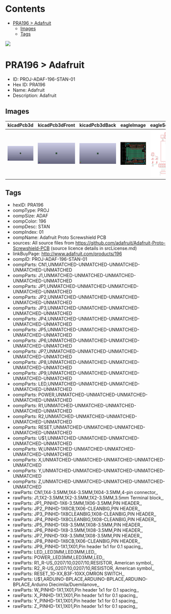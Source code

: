 



Contents
========

* [PRA196 > Adafruit](#pra196--adafruit)
	* [Images](#images)
	* [Tags](#tags)
  
![][im]
# PRA196 > Adafruit

- ID: PROJ-ADAF-196-STAN-01
- Hex ID: PRA196
- Name: Adafruit
- Description: Adafruit

## Images
  
  

|kicadPcb3d|kicadPcb3dFront|kicadPcb3dBack|eagleImage|eagleSchemImage|
| :---: | :---: | :---: | :---: | :---: |
|[![kicadPcb3d](kicadPcb3d_140.png)](kicadPcb3d.png)|[![kicadPcb3dFront](kicadPcb3dFront_140.png)](kicadPcb3dFront.png)|[![kicadPcb3dBack](kicadPcb3dBack_140.png)](kicadPcb3dBack.png)|[![eagleImage](eagleImage_140.png)](eagleImage.png)|[![eagleSchemImage](eagleSchemImage_140.png)](eagleSchemImage.png)|

## Tags

- hexID: PRA196
- oompType: PROJ
- oompSize: ADAF
- oompColor: 196
- oompDesc: STAN
- oompIndex: 01
- oompName: Adafruit Proto Screwshield PCB
- sources: All source files from https://github.com/adafruit/Adafruit-Proto-Screwshield-PCB (source licence details in srcLicense.md)
- linkBuyPage: http://www.adafruit.com/products/196
- oompID: PROJ-ADAF-196-STAN-01
- oompParts: CN1,UNMATCHED-UNMATCHED-UNMATCHED-UNMATCHED-UNMATCHED
- oompParts: J1,UNMATCHED-UNMATCHED-UNMATCHED-UNMATCHED-UNMATCHED
- oompParts: JP1,UNMATCHED-UNMATCHED-UNMATCHED-UNMATCHED-UNMATCHED
- oompParts: JP2,UNMATCHED-UNMATCHED-UNMATCHED-UNMATCHED-UNMATCHED
- oompParts: JP3,UNMATCHED-UNMATCHED-UNMATCHED-UNMATCHED-UNMATCHED
- oompParts: JP4,UNMATCHED-UNMATCHED-UNMATCHED-UNMATCHED-UNMATCHED
- oompParts: JP5,UNMATCHED-UNMATCHED-UNMATCHED-UNMATCHED-UNMATCHED
- oompParts: JP6,UNMATCHED-UNMATCHED-UNMATCHED-UNMATCHED-UNMATCHED
- oompParts: JP7,UNMATCHED-UNMATCHED-UNMATCHED-UNMATCHED-UNMATCHED
- oompParts: JP8,UNMATCHED-UNMATCHED-UNMATCHED-UNMATCHED-UNMATCHED
- oompParts: JP9,UNMATCHED-UNMATCHED-UNMATCHED-UNMATCHED-UNMATCHED
- oompParts: LED,UNMATCHED-UNMATCHED-UNMATCHED-UNMATCHED-UNMATCHED
- oompParts: POWER,UNMATCHED-UNMATCHED-UNMATCHED-UNMATCHED-UNMATCHED
- oompParts: R1,UNMATCHED-UNMATCHED-UNMATCHED-UNMATCHED-UNMATCHED
- oompParts: R2,UNMATCHED-UNMATCHED-UNMATCHED-UNMATCHED-UNMATCHED
- oompParts: RESET,UNMATCHED-UNMATCHED-UNMATCHED-UNMATCHED-UNMATCHED
- oompParts: U$1,UNMATCHED-UNMATCHED-UNMATCHED-UNMATCHED-UNMATCHED
- oompParts: W,UNMATCHED-UNMATCHED-UNMATCHED-UNMATCHED-UNMATCHED
- oompParts: X,UNMATCHED-UNMATCHED-UNMATCHED-UNMATCHED-UNMATCHED
- oompParts: Y,UNMATCHED-UNMATCHED-UNMATCHED-UNMATCHED-UNMATCHED
- oompParts: Z,UNMATCHED-UNMATCHED-UNMATCHED-UNMATCHED-UNMATCHED
- rawParts: CN1,1X4-3.5MM,1X4-3.5MM,1X04-3.5MM,4-pin connector,,
- rawParts: J1,1X2-3.5MM,1X2-3.5MM,1X2-3.5MM,3.5mm Terminal block,,
- rawParts: JP1,,PINHD-1X6-3.5MM,1X06-3.5MM,PIN HEADER,,
- rawParts: JP2,,PINHD-1X6CB,1X06-CLEANBIG,PIN HEADER,,
- rawParts: JP3,,PINHD-1X8CLEANBIG,1X08-CLEANBIG,PIN HEADER,,
- rawParts: JP4,,PINHD-1X8CLEANBIG,1X08-CLEANBIG,PIN HEADER,,
- rawParts: JP5,,PINHD-1X8-3.5MM,1X08-3.5MM,PIN HEADER,,
- rawParts: JP6,,PINHD-1X8-3.5MM,1X08-3.5MM,PIN HEADER,,
- rawParts: JP7,,PINHD-1X8-3.5MM,1X08-3.5MM,PIN HEADER,,
- rawParts: JP8,,PINHD-1X6CB,1X06-CLEANBIG,PIN HEADER,,
- rawParts: JP9,,PINHD-1X1,1X01,Pin header 1x1 for 0.1 spacing,,
- rawParts: LED,,LED3MM,LED3MM,LED,,
- rawParts: POWER,,LED3MM,LED3MM,LED,,
- rawParts: R1,,R-US_0207/10,0207/10,RESISTOR, American symbol,,
- rawParts: R2,,R-US_0207/10,0207/10,RESISTOR, American symbol,,
- rawParts: RESET,,10-XX,B3F-10XX,OMRON SWITCH,,
- rawParts: U$1,ARDUINO-BPLACE,ARDUINO-BPLACE,ARDUINO-BPLACE,Arduino Diecimila/Duemilanove,,
- rawParts: W,,PINHD-1X1,1X01,Pin header 1x1 for 0.1 spacing,,
- rawParts: X,,PINHD-1X1,1X01,Pin header 1x1 for 0.1 spacing,,
- rawParts: Y,,PINHD-1X1,1X01,Pin header 1x1 for 0.1 spacing,,
- rawParts: Z,,PINHD-1X1,1X01,Pin header 1x1 for 0.1 spacing,,



[im]: kicadPcb3d_450.png
